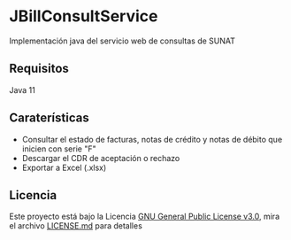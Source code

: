 # JBillConsultService
Implementación java del servicio web de consultas de SUNAT
## Requisitos
Java 11
## Caraterísticas
* Consultar el estado de facturas, notas de crédito y notas de débito que inicien con serie "F"
* Descargar el CDR de aceptación o rechazo
* Exportar a Excel (.xlsx)
## Licencia
Este proyecto está bajo la Licencia [GNU General Public License v3.0](https://www.gnu.org/licenses/gpl-3.0.html), mira el archivo [LICENSE.md](https://github.com/anthonyrponte/JBillConsultService/blob/master/LICENSE) para detalles